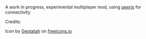A work in progress, experimental multiplayer mod, using [peerjs](https://peerjs.com/) for connectivity

Credits: 

Icon by [Geotatah](https://freeicons.io/recruitment-icon-set-2/human-world-relation-connect-network-icon-380023)
on [freeicons.io](https://freeicons.io)
